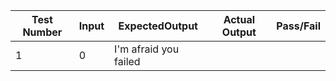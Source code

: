 |Test Number|Input|ExpectedOutput|Actual Output|Pass/Fail|
|---|---|---|---|---|
|1|0|I'm afraid you failed| | |
